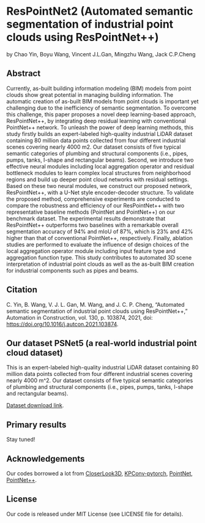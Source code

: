 # ResPointNet2 (Automated semantic segmentation of industrial point clouds using ResPointNet++)

by Chao Yin, Boyu Wang, Vincent J.L.Gan, Mingzhu Wang, Jack C.P.Cheng

## Abstract

Currently, as-built building information modeling (BIM) models from point clouds show great potential in managing building information. The automatic creation of as-built BIM models from point clouds is important yet challenging due to the inefficiency of semantic segmentation. To overcome this challenge, this paper proposes a novel deep learning-based approach, ResPointNet++, by integrating deep residual learning with conventional PointNet++ network. To unleash the power of deep learning methods, this study firstly builds an expert-labeled high-quality industrial LiDAR dataset containing 80 million data points collected from four different industrial scenes covering nearly 4000 m2. Our dataset consists of five typical semantic categories of plumbing and structural components (i.e., pipes, pumps, tanks, I-shape and rectangular beams). Second, we introduce two effective neural modules including local aggregation operator and residual bottleneck modules to learn complex local structures from neighborhood regions and build up deeper point cloud networks with residual settings. Based on these two neural modules, we construct our proposed network, ResPointNet++, with a U-Net style encoder-decoder structure. To validate the proposed method, comprehensive experiments are conducted to compare the robustness and efficiency of our ResPointNet++ with two representative baseline methods (PointNet and PointNet++) on our benchmark dataset. The experimental results demonstrate that ResPointNet++ outperforms two baselines with a remarkable overall segmentation accuracy of 94% and mIoU of 87%, which is 23% and 42% higher than that of conventional PointNet++, respectively. Finally, ablation studies are performed to evaluate the influence of design choices of the local aggregation operator module including input feature type and aggregation function type. This study contributes to automated 3D scene interpretation of industrial point clouds as well as the as-built BIM creation for industrial components such as pipes and beams.

## Citation
C. Yin, B. Wang, V. J. L. Gan, M. Wang, and J. C. P. Cheng, “Automated semantic segmentation of industrial point clouds using ResPointNet++,” Automation in Construction, vol. 130, p. 103874, 2021, doi: https://doi.org/10.1016/j.autcon.2021.103874.

## Our dataset PSNet5 (a real-world industrial point cloud dataset)

This is an expert-labeled high-quality industrial LiDAR dataset containing 80 million data points collected from four different industrial scenes covering nearly 4000 m^2. Our dataset consists of five typical semantic categories of plumbing and structural components (i.e., pipes, pumps, tanks, I-shape and rectangular beams).

[Dataset download link](https://hkustconnect-my.sharepoint.com/:f:/g/personal/cyinac_connect_ust_hk/EgRPTDHPwkJNgv_PPhi9iioBqH6f6cEelR00TGRSfKzAVA?e=Vx2Qnl).

## Primary results

Stay tuned!


## Acknowledgements

Our codes borrowed a lot from [CloserLook3D](https://github.com/zeliu98/CloserLook3D), [KPConv-pytorch](https://github.com/HuguesTHOMAS/KPConv-PyTorch), [PointNet](https://github.com/charlesq34/pointnet), [PointNet++](https://github.com/erikwijmans/Pointnet2_PyTorch).

## License

Our code is released under MIT License (see LICENSE file for details).
